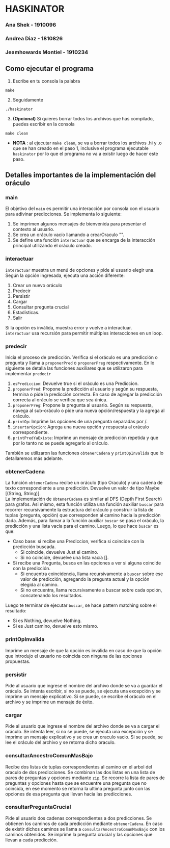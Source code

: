 # HASKINATOR

### Ana Shek - 1910096

### Andrea Diaz - 1810826

### Jeamhowards Montiel - 1910234

## Como ejecutar el programa

1. Escribe en tu consola la palabra

```
make
```

2. Seguidamente

```
./haskinator
```

3. **(Opcional)** Si quieres borrar todos los archivos que has compilado, puedes escribir en la consola

```
make clean
```

- **NOTA** : al ejecutar `make clean`, se va a borrar todos los archivos .hi y .o que se han creado en el paso 1, inclusive el programa ejecutable `haskinator` por lo que el programa no va a existir luego de hacer este paso.

## Detalles importantes de la implementación del oráculo

### **main**

El objetivo del `main` es permitir una interacción por consola con el usuario para adivinar predicciones.
Se implementa lo siguiente:

1. Se imprimen algunos mensajes de bienvenida para presentar el contexto al usuario.
2. Se crea un oráculo vacío llamando a crearOraculo "".
3. Se define una función `interactuar` que se encarga de la interacción principal utilizando el oráculo creado.

### **interactuar**

`interactuar` muestra un menú de opciones y pide al usuario elegir una. Según la opción ingresada, ejecuta una acción diferente:

1. Crear un nuevo oráculo
2. Predecir
3. Persistir
4. Cargar
5. Consultar pregunta crucial
6. Estadísticas.
7. Salir

Si la opción es inválida, muestra error y vuelve a interactuar. \
`interactuar` usa recursión para permitir múltiples interacciones en un loop.

### **predecir**

Inicia el proceso de predicción. Verifica si el oráculo es una predicción o pregunta y llama a `proponerPred` o `proponerPreg` respectivamente. En lo siguiente se detalla las funciones auxiliares que se utilizaron para implementar `predecir`

1. `esPrediccion`: Devuelve true si el oráculo es una Prediccion.
2. `proponerPred`: Propone la predicción al usuario y según su respuesta, termina o pide la predicción correcta. En caso de agregar la predicción correcta al oráculo se verifica que sea única.
3. `proponerPreg`: Propone la pregunta al usuario. Según su respuesta, navega al sub-oráculo o pide una nueva opción/respuesta y la agrega al oráculo.
4. `printOp`: Imprime las opciones de una pregunta separadas por /.
5. `insertarOpcion`: Agrega una nueva opción y respuesta al oráculo correspondiente.
6. `printPredYaExiste`: Imprime un mensaje de predicción repetida y que por lo tanto no se puede agregarlo al oráculo.

También se utilizaron las funciones `obtenerCadena` y `printOpInvalida` que lo detallaremos más adelante.

### **obtenerCadena**

La función `obtenerCadena` recibe un oráculo (tipo Oraculo) y una cadena de texto correspondiente a una predicción. Devuelve un valor de tipo Maybe [(String, String)]. \
La implementación de `ObtenerCadena` es similar al DFS (Depth First Search) para grafos. Asi mismo, esta función utiliza una función auxiliar `buscar` para recorrer recursivamente la estructura del oráculo y construir la lista de tuplas (pregunta, opción) que corresponden al camino hacia la predicción dada. Además, para llamar a la función auxiliar `buscar` se pasa el oráculo, la predicción y una lista vacía para el camino. Luego, lo que hace `buscar` es que:

- Caso base: si recibe una Prediccion, verifica si coincide con la predicción buscada.
  - Si coincide, devuelve Just el camino.
  - Si no coincide, devuelve una lista vacía [].
- Si recibe una Pregunta, busca en las opciones a ver si alguna coincide con la predicción.
  - Si encuentra coincidencia, llama recursivamente a `buscar` sobre ese valor de predicción, agregando la pregunta actual y la opción elegida al camino.
  - Si no encuentra, llama recursivamente a buscar sobre cada opción, concatenando los resultados.

Luego te terminar de ejecutar `buscar`, se hace pattern matching sobre el resultado:

- Si es Nothing, devuelve Nothing.
- Si es Just camino, devuelve esto mismo.

### **printOpInvalida**

Imprime un mensaje de que la opción es inválida en caso de que la opción que introdujo el usuario no coincida con ninguna de las opciones propuestas.


### **persistir**
Pide al usuario que ingrese el nombre del archivo donde se va a guardar el oráculo. Se intenta escribir, si no se puede, se ejecuta una excepción y se imprime un mensaje explicativo. Si se puede, se escribe el oráculo en el archivo y se imprime un mensaje de éxito.

### **cargar**
Pide al usuario que ingrese el nombre del archivo donde se va a cargar el oráculo. Se intenta leer, si no se puede, se ejecuta una excepción y se imprime un mensaje explicativo y se crea un oraculo vacio. Si se puede, se lee el oráculo del archivo y se retorna dicho oraculo.

### **consultarAncestroComunMasBajo**
Recibe dos listas de tuplas correspondientes al camino en el arbol del oraculo de dos predicciones. Se combinan las dos listas en una lista de pares de preguntas y opciones mediante `zip`. Se recorre la lista de pares de preguntas y opciones hasta que se encuentre una pregunta que no coincida, en ese momento se retorna la ultima pregunta junto con las opciones de esa pregunta que llevan hacia las predicciones.

### **consultarPreguntaCrucial**
Pide al usuario dos cadenas correspondientes a dos predicciones. Se obtienen los caminos de cada predicción mediante `obtenerCadena`. En caso de existir dichos caminos se llama a `consultarAncestroComunMasBajo` con los caminos obtenidos. Se imprime la pregunta crucial y las opciones que llevan a cada predicción.